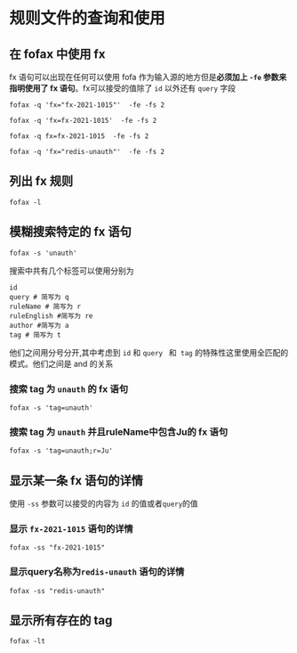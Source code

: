 # 规则文件的查询和使用



## 在 fofax 中使用 fx

fx 语句可以出现在任何可以使用 fofa 作为输入源的地方但是**必须加上 `-fe` 参数来指明使用了 fx 语句**。fx可以接受的值除了 `id` 以外还有 `query` 字段

```
fofax -q 'fx="fx-2021-1015"'  -fe -fs 2
```

```
fofax -q 'fx=fx-2021-1015'  -fe -fs 2
```

```
fofax -q fx=fx-2021-1015  -fe -fs 2
```

```
fofax -q 'fx="redis-unauth"'  -fe -fs 2
```

## 列出 fx 规则

```shell
fofax -l
```

## 模糊搜索特定的 fx 语句

```
fofax -s 'unauth'
```

搜索中共有几个标签可以使用分别为 

```shell
id
query # 简写为 q
ruleName # 简写为 r
ruleEnglish #简写为 re
author #简写为 a
tag # 简写为 t
```

他们之间用分号分开,其中考虑到 `id` 和 `query ` 和` tag` 的特殊性这里使用全匹配的模式。他们之间是 and 的关系

### 搜索 tag 为 `unauth` 的 fx 语句

```
fofax -s 'tag=unauth'
```

### 搜索 tag 为 `unauth` 并且ruleName中包含Ju的 fx 语句

```
fofax -s 'tag=unauth;r=Ju'
```

## 显示某一条 fx 语句的详情

使用 `-ss` 参数可以接受的内容为 `id`  的值或者`query`的值

### 显示 `fx-2021-1015` 语句的详情

```
fofax -ss "fx-2021-1015"
```

### 显示query名称为`redis-unauth` 语句的详情

```
fofax -ss "redis-unauth"
```

## 显示所有存在的 tag

```
fofax -lt
```



